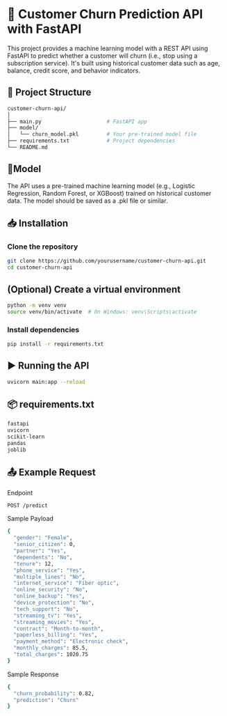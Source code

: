 # 🚀 Customer Churn Prediction API with FastAPI
This project provides a machine learning model with a REST API using FastAPI to predict whether a customer will churn (i.e., stop using a subscription service). It's built using historical customer data such as age, balance, credit score, and behavior indicators.

## 📂 Project Structure
```bash
customer-churn-api/
│
├── main.py                     # FastAPI app
├── model/
│   └── churn_model.pkl         # Your pre-trained model file
├── requirements.txt            # Project dependencies
└── README.md
```

## 🧠Model
The API uses a pre-trained machine learning model (e.g., Logistic Regression, Random Forest, or XGBoost) trained on historical customer data. The model should be saved as a .pkl file or similar.

## 📥 Installation
### Clone the repository
```bash
git clone https://github.com/yourusername/customer-churn-api.git
cd customer-churn-api
```
## (Optional) Create a virtual environment
```bash
python -m venv venv
source venv/bin/activate  # On Windows: venv\Scripts\activate
```
### Install dependencies
```bash
pip install -r requirements.txt
```

## ▶️ Running the API
```bash
uvicorn main:app --reload
```
## 📦 requirements.txt
```bash
fastapi
uvicorn
scikit-learn
pandas
joblib
```

## 📤 Example Request
Endpoint
```bash
POST /predict
```
Sample Payload
```bash
{
  "gender": "Female",
  "senior_citizen": 0,
  "partner": "Yes",
  "dependents": "No",
  "tenure": 12,
  "phone_service": "Yes",
  "multiple_lines": "No",
  "internet_service": "Fiber optic",
  "online_security": "No",
  "online_backup": "Yes",
  "device_protection": "No",
  "tech_support": "No",
  "streaming_tv": "Yes",
  "streaming_movies": "Yes",
  "contract": "Month-to-month",
  "paperless_billing": "Yes",
  "payment_method": "Electronic check",
  "monthly_charges": 85.5,
  "total_charges": 1020.75
}
```
Sample Response
```bash
{
  "churn_probability": 0.82,
  "prediction": "Churn"
}
```
